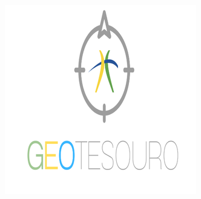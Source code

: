 <p align="center">
  <img width="1000" height="500" src="https://github.com/pbizil/geotesouro/blob/main/imgs/2.png">
</p>
